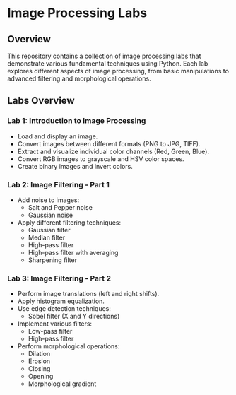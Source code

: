 # Image Processing Labs

## Overview
This repository contains a collection of image processing labs that demonstrate various fundamental techniques using Python. Each lab explores different aspects of image processing, from basic manipulations to advanced filtering and morphological operations.

## Labs Overview

### **Lab 1: Introduction to Image Processing**
- Load and display an image.
- Convert images between different formats (PNG to JPG, TIFF).
- Extract and visualize individual color channels (Red, Green, Blue).
- Convert RGB images to grayscale and HSV color spaces.
- Create binary images and invert colors.

### **Lab 2: Image Filtering - Part 1**
- Add noise to images:
  - Salt and Pepper noise
  - Gaussian noise
- Apply different filtering techniques:
  - Gaussian filter
  - Median filter
  - High-pass filter
  - High-pass filter with averaging
  - Sharpening filter

### **Lab 3: Image Filtering - Part 2**
- Perform image translations (left and right shifts).
- Apply histogram equalization.
- Use edge detection techniques:
  - Sobel filter (X and Y directions)
- Implement various filters:
  - Low-pass filter
  - High-pass filter
- Perform morphological operations:
  - Dilation
  - Erosion
  - Closing
  - Opening
  - Morphological gradient
